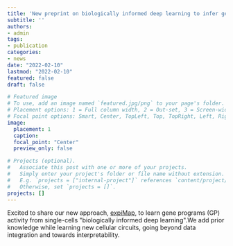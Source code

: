 ```yaml
---
title: 'New preprint on biologically informed deep learning to infer gene program'
subtitle: ''
authors:
- admin
tags:
- publication
categories:
- news
date: "2022-02-10"
lastmod: "2022-02-10"
featured: false
draft: false

# Featured image
# To use, add an image named `featured.jpg/png` to your page's folder.
# Placement options: 1 = Full column width, 2 = Out-set, 3 = Screen-width
# Focal point options: Smart, Center, TopLeft, Top, TopRight, Left, Right, BottomLeft, Bottom, BottomRight
image:
  placement: 1
  caption: 
  focal_point: "Center"
  preview_only: false

# Projects (optional).
#   Associate this post with one or more of your projects.
#   Simply enter your project's folder or file name without extension.
#   E.g. `projects = ["internal-project"]` references `content/project/deep-learning/index.md`.
#   Otherwise, set `projects = []`.
projects: []
---
```



Excited to share our new approach, [expiMap](https://www.biorxiv.org/content/10.1101/2022.02.05.479217v1), to learn gene programs (GP) activity from single-cells "biologically informed deep learning".We add prior knowledge while learning new cellular circuits, 
going beyond data integration and towards interpretability.

